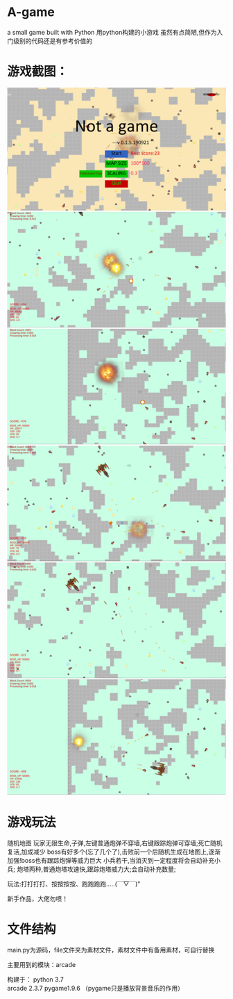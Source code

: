 # A-game
a small game  built with Python
用python构建的小游戏
虽然有点简陋,但作为入门级别的代码还是有参考价值的

# 游戏截图：
![image](https://github.com/fandesfyf/A-game/blob/master/image/9e8419daf90159c2a2561c888857b58.png)
![image](https://github.com/fandesfyf/A-game/blob/master/image/e92e7577be49998e3c8c8b8a3325bbc.png)
![image](https://github.com/fandesfyf/A-game/blob/master/image/1c8299b72fe91470909fe7f04eb15e9.png)
![image](https://github.com/fandesfyf/A-game/blob/master/image/115f625741609b62bf2942832744305.png)
![image](https://github.com/fandesfyf/A-game/blob/master/image/581cab9872d5c8399535ef8aee4937b.png)
![image](https://github.com/fandesfyf/A-game/blob/master/image/77666a796e50dfe203393a3d3c3ff39.png)

# 游戏玩法
随机地图
玩家无限生命,子弹,左键普通炮弹不穿墙,右键跟踪炮弹可穿墙;死亡随机复活,加成减少
boss有好多个(忘了几个了),击败前一个后随机生成在地图上,逐渐加强!boss也有跟踪炮弹等威力巨大
小兵若干,当消灭到一定程度将会自动补充小兵;
炮塔两种,普通炮塔攻速快,跟踪炮塔威力大;会自动补充数量;

玩法:打打打打、按按按按、跑跑跑跑.....(￣▽￣)"

新手作品，大佬勿喷！

# 文件结构
main.py为源码，file文件夹为素材文件，素材文件中有备用素材，可自行替换

主要用到的模块：arcade

构建于：
python 3.7  
arcade 2.3.7 
pygame1.9.6 （pygame只是播放背景音乐的作用）


